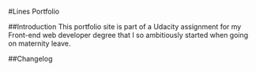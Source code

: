 #Lines Portfolio

##Introduction
This portfolio site is part of a Udacity assignment for my Front-end web developer degree that I so ambitiously started when going on maternity leave.

##Changelog
